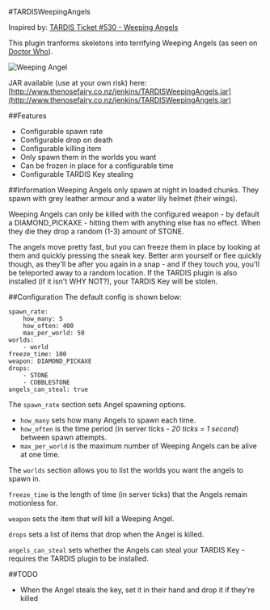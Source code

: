 #TARDISWeepingAngels

Inspired by: [TARDIS Ticket #530 - Weeping Angels](http://dev.bukkit.org/bukkit-plugins/tardis/tickets/530-weeping-angels/)

This plugin tranforms skeletons into terrifying Weeping Angels (as seen on  [Doctor Who](http://www.bbc.co.uk/programmes/p00wqr12/profiles/weeping-angels)).

![Weeping Angel](https://dl.dropboxusercontent.com/u/53758864/weepingangel1.jpg)

JAR available (use at your own risk) here: [http://www.thenosefairy.co.nz/jenkins/TARDISWeepingAngels.jar](http://www.thenosefairy.co.nz/jenkins/TARDISWeepingAngels.jar)

##Features
* Configurable spawn rate
* Configurable drop on death
* Configurable killing item
* Only spawn them in the worlds you want
* Can be frozen in place for a configurable time
* Configurable TARDIS Key stealing

##Information
Weeping Angels only spawn at night in loaded chunks. They spawn with grey leather armour and a water lily helmet (their wings).

Weeping Angels can only be killed with the configured weapon - by default a DIAMOND_PICKAXE - hitting them with anything else has no effect. When they die they drop a random (1-3) amount of STONE.

The angels move pretty fast, but you can freeze them in place by looking at them and quickly pressing the sneak key. Better arm yourself or flee quickly though, as they'll be after you again in a snap - and if they touch you, you'll be teleported away to a random location. If the TARDIS plugin is also installed (if it isn't WHY NOT?), your TARDIS Key will be stolen.

##Configuration
The default config is shown below:

```
spawn_rate:
    how_many: 5
    how_often: 400
    max_per_world: 50
worlds:
    - world
freeze_time: 100
weapon: DIAMOND_PICKAXE
drops:
    - STONE
    - COBBLESTONE
angels_can_steal: true
```
The `spawn_rate` section sets Angel spawning options.

* `how_many` sets how many Angels to spawn each time.
* `how_often` is the time period (in server ticks - _20 ticks = 1 second_) between spawn attempts.
* `max_per_world` is the maximum number of Weeping Angels can be alive at one time.

The `worlds` section allows you to list the worlds you want the angels to spawn in.

`freeze_time` is the length of time (in server ticks) that the Angels remain motionless for.

`weapon` sets the item that will kill a Weeping Angel.

`drops` sets a list of items that drop when the Angel is killed.

`angels_can_steal` sets whether the Angels can steal your TARDIS Key - requires the TARDIS plugin to be installed.

##TODO
* When the Angel steals the key, set it in their hand and drop it if they're killed
